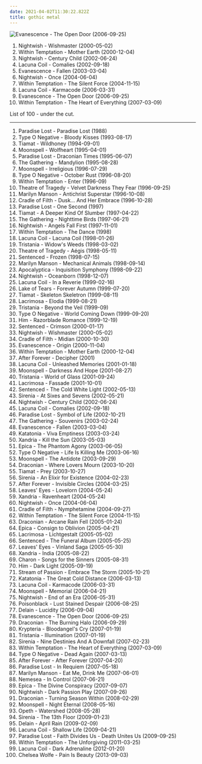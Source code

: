 ```yaml
---
date: 2021-04-02T11:30:22.822Z
title: gothic metal
---
```

![Evanescence - The Open Door (2006-09-25)](http://coverartarchive.org/release/b0a43312-26f6-46e1-b751-f24f54413e9f/6183360728-500.jpg "Evanescence - The Open Door (2006-09-25)")
<ol class="albums">
<li data-cover="https://img.discogs.com/bXk7E9h7DDb3vphd0BUBFNRGC24=/fit-in/600x521/filters:strip_icc():format(jpeg):mode_rgb():quality(90)/discogs-images/R-7707906-1447158443-9571.jpeg.jpg" data-tags="symphonic metal" role="button">Nightwish - Wishmaster (2000-05-02)</li>
<li data-cover="http://coverartarchive.org/release/1d1d160c-0fed-40ae-b781-187ce6b92ba5/12895444510-500.jpg" data-tags="symphonic metal, gothic metal" role="button">Within Temptation - Mother Earth (2000-12-04)</li>
<li data-cover="http://coverartarchive.org/release/ae07d037-3f41-3593-924b-92dfbc6bcb27/2124312135-500.jpg" data-tags="symphonic metal" role="button">Nightwish - Century Child (2002-06-24)</li>
<li data-cover="https://img.discogs.com/K3e0vs6Yxmp53Msysc0ehOA-prM=/fit-in/600x530/filters:strip_icc():format(jpeg):mode_rgb():quality(90)/discogs-images/R-9261793-1492590501-8083.jpeg.jpg" data-tags="gothic metal" role="button">Lacuna Coil - Comalies (2002-09-18)</li>
<li data-cover="http://coverartarchive.org/release/0d36931b-831a-3663-90a1-57b2210e19f3/2107137774-500.jpg" data-tags="rock" role="button">Evanescence - Fallen (2003-03-04)</li>
<li data-cover="https://img.discogs.com/bXk7E9h7DDb3vphd0BUBFNRGC24=/fit-in/600x521/filters:strip_icc():format(jpeg):mode_rgb():quality(90)/discogs-images/R-7707906-1447158443-9571.jpeg.jpg" data-tags="symphonic metal" role="button">Nightwish - Once (2004-06-04)</li>
<li data-cover="http://coverartarchive.org/release/b0d338fa-6935-4aa6-b891-a51c37217e43/4630453378-500.jpg" data-tags="symphonic metal" role="button">Within Temptation - The Silent Force (2004-11-15)</li>
<li data-cover="https://img.discogs.com/aXCZQcOSa73njRvFAnF1Ep5jUTQ=/fit-in/600x528/filters:strip_icc():format(jpeg):mode_rgb():quality(90)/discogs-images/R-8125917-1489832489-1154.jpeg.jpg" data-tags="gothic metal" role="button">Lacuna Coil - Karmacode (2006-03-31)</li>
<li data-cover="http://coverartarchive.org/release/b0a43312-26f6-46e1-b751-f24f54413e9f/6183360728-500.jpg" data-tags="rock, gothic rock" role="button">Evanescence - The Open Door (2006-09-25)</li>
<li data-cover="http://coverartarchive.org/release/ab50ac75-91ce-36a3-99b1-6e5e15aad912/5782076120-500.jpg" data-tags="symphonic metal" role="button">Within Temptation - The Heart of Everything (2007-03-09)</li>
</ol>
List of 100 - under the cut.
<!-- more -->

_________________

<ol class="albums">
<li data-cover="http://coverartarchive.org/release/f9e3c799-0e8c-420f-9b62-8e968a020223/7494792139-500.jpg" data-tags="gothic metal" role="button">
Paradise Lost - Paradise Lost (1988)
</li>
<li data-cover="http://coverartarchive.org/release/5e9be7bb-460d-37f2-96f5-4d180f57f3cf/4051863729-500.jpg" data-tags="gothic metal" role="button">
Type O Negative - Bloody Kisses (1993-08-17)
</li>
<li data-cover="https://img.discogs.com/m9w1hg0pNvLZg3YtsLXTKV5vYlc=/fit-in/593x600/filters:strip_icc():format(jpeg):mode_rgb():quality(90)/discogs-images/R-2501730-1287489736.jpeg.jpg" data-tags="gothic metal, doom metal" role="button">
Tiamat - Wildhoney (1994-09-01)
</li>
<li data-cover="https://img.discogs.com/IucX8-YvkMghcr871Hc3MNz5AzE=/fit-in/599x595/filters:strip_icc():format(jpeg):mode_rgb():quality(90)/discogs-images/R-1290308-1299100517.jpeg.jpg" data-tags="gothic metal" role="button">
Moonspell - Wolfheart (1995-04-01)
</li>
<li data-cover="https://img.discogs.com/WGzImFEZdQpnBKmE1CeuMpRmqGs=/fit-in/600x523/filters:strip_icc():format(jpeg):mode_rgb():quality(90)/discogs-images/R-7070471-1485671189-3103.jpeg.jpg" data-tags="gothic metal, doom metal" role="button">
Paradise Lost - Draconian Times (1995-06-07)
</li>
<li data-cover="https://img.discogs.com/09tWgbA6IlykuXRg1Xd1e8o3BHU=/fit-in/600x537/filters:strip_icc():format(jpeg):mode_rgb():quality(90)/discogs-images/R-9577733-1507315334-1264.jpeg.jpg" data-tags="gothic metal, progressive metal, atmospheric metal" role="button">
The Gathering - Mandylion (1995-08-28)
</li>
<li data-cover="http://coverartarchive.org/release/bbb034a7-5dbe-477e-a985-5806b77debca/7608878625-500.jpg" data-tags="gothic metal" role="button">
Moonspell - Irreligious (1996-07-29)
</li>
<li data-cover="https://img.discogs.com/b2Q4nNDZahD0EK4_YytQ0RdmTnI=/fit-in/600x602/filters:strip_icc():format(jpeg):mode_rgb():quality(90)/discogs-images/R-2867780-1598412956-9633.jpeg.jpg" data-tags="gothic metal, doom metal" role="button">
Type O Negative - October Rust (1996-08-20)
</li>
<li data-cover="http://coverartarchive.org/release/68a8223b-872d-465d-a86c-9c54f0b9910b/4664662125-500.jpg" data-tags="gothic metal" role="button">
Within Temptation - Enter (1996-09)
</li>
<li data-cover="https://img.discogs.com/JHOHTyWyL2vysmIQG8aBqDviIrw=/fit-in/600x508/filters:strip_icc():format(jpeg):mode_rgb():quality(90)/discogs-images/R-6308314-1416126352-5825.jpeg.jpg" data-tags="gothic metal" role="button">
Theatre of Tragedy - Velvet Darkness They Fear (1996-09-25)
</li>
<li data-cover="http://coverartarchive.org/release/1050cbd4-0f9a-4c09-989e-1dfbd6c14127/14178519586-500.jpg" data-tags="industrial metal, industrial, metal" role="button">
Marilyn Manson - Antichrist Superstar (1996-10-08)
</li>
<li data-cover="https://via.placeholder.com/450" data-tags="black metal, symphonic black metal, gothic metal" role="button">
Cradle of Filth - Dusk... And Her Embrace (1996-10-28)
</li>
<li data-cover="https://img.discogs.com/WGzImFEZdQpnBKmE1CeuMpRmqGs=/fit-in/600x523/filters:strip_icc():format(jpeg):mode_rgb():quality(90)/discogs-images/R-7070471-1485671189-3103.jpeg.jpg" data-tags="gothic metal, gothic rock" role="button">
Paradise Lost - One Second (1997)
</li>
<li data-cover="https://img.discogs.com/m9w1hg0pNvLZg3YtsLXTKV5vYlc=/fit-in/593x600/filters:strip_icc():format(jpeg):mode_rgb():quality(90)/discogs-images/R-2501730-1287489736.jpeg.jpg" data-tags="gothic metal" role="button">
Tiamat - A Deeper Kind Of Slumber (1997-04-22)
</li>
<li data-cover="https://img.discogs.com/r_ySd2CD3M01awjE01yGdIRp3pE=/fit-in/600x538/filters:strip_icc():format(jpeg):mode_rgb():quality(90)/discogs-images/R-1758345-1241452405.jpeg.jpg" data-tags="progressive metal, gothic metal, 1997, metal, atmospheric metal" role="button">
The Gathering - Nighttime Birds (1997-06-21)
</li>
<li data-cover="http://coverartarchive.org/release/2756c819-b6d7-3052-9ff8-8c05e65eb5df/8141541570-500.jpg" data-tags="symphonic metal" role="button">
Nightwish - Angels Fall First (1997-11-01)
</li>
<li data-cover="https://img.discogs.com/P5qhwKGVpnKQVtKgJZKzxHzBIUE=/fit-in/600x598/filters:strip_icc():format(jpeg):mode_rgb():quality(90)/discogs-images/R-7753234-1448067141-3556.jpeg.jpg" data-tags="gothic metal" role="button">
Within Temptation - The Dance (1998)
</li>
<li data-cover="http://coverartarchive.org/release/70578657-4756-4024-8836-5a1b34cb83a7/16305003945-500.jpg" data-tags="gothic metal" role="button">
Lacuna Coil - Lacuna Coil (1998-01-26)
</li>
<li data-cover="https://img.discogs.com/QvA7WE0GN9esy53o6jlg8R18Q2E=/fit-in/451x449/filters:strip_icc():format(jpeg):mode_rgb():quality(90)/discogs-images/R-8437592-1461599121-5143.jpeg.jpg" data-tags="gothic metal" role="button">
Tristania - Widow's Weeds (1998-03-02)
</li>
<li data-cover="https://img.discogs.com/JHOHTyWyL2vysmIQG8aBqDviIrw=/fit-in/600x508/filters:strip_icc():format(jpeg):mode_rgb():quality(90)/discogs-images/R-6308314-1416126352-5825.jpeg.jpg" data-tags="gothic metal" role="button">
Theatre of Tragedy - Aégis (1998-05-11)
</li>
<li data-cover="http://coverartarchive.org/release/02304f7c-d527-41f7-b978-78f02307d47d/6366191614-500.jpg" data-tags="gothic metal" role="button">
Sentenced - Frozen (1998-07-15)
</li>
<li data-cover="http://coverartarchive.org/release/c41a751f-7ad3-3948-8013-92c7663a8bee/5074459506-500.jpg" data-tags="industrial rock, industrial metal, industrial, glam rock, metal" role="button">
Marilyn Manson - Mechanical Animals (1998-09-14)
</li>
<li data-cover="https://via.placeholder.com/450" data-tags="symphonic metal, instrumental, cello, metal" role="button">
Apocalyptica - Inquisition Symphony (1998-09-22)
</li>
<li data-cover="http://coverartarchive.org/release/d535c793-73d7-359b-aeee-02b1f6d8ce8c/8141601849-500.jpg" data-tags="symphonic metal" role="button">
Nightwish - Oceanborn (1998-12-07)
</li>
<li data-cover="http://coverartarchive.org/release/e12ca663-cfe8-4796-b6e2-7bf73cf23723/4972030151-500.jpg" data-tags="gothic metal" role="button">
Lacuna Coil - In a Reverie (1999-02-16)
</li>
<li data-cover="http://coverartarchive.org/release/d8b80ceb-3729-40e3-95ba-d7f4acc54118/1464397811-500.jpg" data-tags="gothic metal" role="button">
Lake of Tears - Forever Autumn (1999-07-20)
</li>
<li data-cover="http://coverartarchive.org/release/77b9806c-2a9e-37b8-b6c9-543addcb157b/1078439108-500.jpg" data-tags="gothic metal" role="button">
Tiamat - Skeleton Skeletron (1999-08-11)
</li>
<li data-cover="https://img.discogs.com/YXJHpQW8y46vG7hRWW_9ANNY1LI=/fit-in/600x530/filters:strip_icc():format(jpeg):mode_rgb():quality(90)/discogs-images/R-2008477-1258239023.jpeg.jpg" data-tags="gothic metal, gothic" role="button">
Lacrimosa - Elodia (1999-08-21)
</li>
<li data-cover="http://coverartarchive.org/release/cc945711-8937-4b62-b521-cd311cea2f7f/1085483162-500.jpg" data-tags="gothic metal" role="button">
Tristania - Beyond the Veil (1999-09)
</li>
<li data-cover="http://coverartarchive.org/release/4112b58f-dcb7-3bd0-9744-5907dd120109/18632119340-500.jpg" data-tags="gothic metal, doom metal" role="button">
Type O Negative - World Coming Down (1999-09-20)
</li>
<li data-cover="http://coverartarchive.org/release/c38d4983-987f-35b9-9683-932192d5e3c4/19881038050-500.jpg" data-tags="love metal, him, rock" role="button">
Him - Razorblade Romance (1999-12-19)
</li>
<li data-cover="http://coverartarchive.org/release/ccb999e5-78df-4580-8e60-a997add577f7/21611705986-500.jpg" data-tags="gothic metal" role="button">
Sentenced - Crimson (2000-01-17)
</li>
<li data-cover="https://img.discogs.com/bXk7E9h7DDb3vphd0BUBFNRGC24=/fit-in/600x521/filters:strip_icc():format(jpeg):mode_rgb():quality(90)/discogs-images/R-7707906-1447158443-9571.jpeg.jpg" data-tags="symphonic metal" role="button">
Nightwish - Wishmaster (2000-05-02)
</li>
<li data-cover="https://img.discogs.com/ofYN9Mevd43PbFYaA7_ENztBwh8=/fit-in/600x597/filters:strip_icc():format(jpeg):mode_rgb():quality(90)/discogs-images/R-3244650-1322111788.jpeg.jpg" data-tags="black metal, symphonic black metal, gothic metal" role="button">
Cradle of Filth - Midian (2000-10-30)
</li>
<li data-cover="http://coverartarchive.org/release/5518dcfd-bcc5-422e-9f85-69d771cd2f5a/5961563350-500.jpg" data-tags="gothic rock, rock, gothic, evanescence" role="button">
Evanescence - Origin (2000-11-04)
</li>
<li data-cover="http://coverartarchive.org/release/1d1d160c-0fed-40ae-b781-187ce6b92ba5/12895444510-500.jpg" data-tags="symphonic metal, gothic metal" role="button">
Within Temptation - Mother Earth (2000-12-04)
</li>
<li data-cover="http://coverartarchive.org/release/3bb3e1b7-f897-4085-8a4b-1ed0454b4ddb/12542866193-500.jpg" data-tags="gothic metal, symphonic metal" role="button">
After Forever - Decipher (2001)
</li>
<li data-cover="http://coverartarchive.org/release/806f4fd4-46c1-47ab-ace0-6e9a8918b1f8/17661057834-500.jpg" data-tags="gothic metal" role="button">
Lacuna Coil - Unleashed Memories (2001-01-18)
</li>
<li data-cover="https://img.discogs.com/dS6JzDAWgQ_KFK3hErV2_nVBeSw=/fit-in/395x600/filters:strip_icc():format(jpeg):mode_rgb():quality(90)/discogs-images/R-2943521-1308435197.jpeg.jpg" data-tags="gothic metal" role="button">
Moonspell - Darkness And Hope (2001-08-27)
</li>
<li data-cover="https://img.discogs.com/Hc-kerojMLeDgG8YtSZ7CD4DH1U=/fit-in/451x450/filters:strip_icc():format(jpeg):mode_rgb():quality(90)/discogs-images/R-1185361-1199497793.jpeg.jpg" data-tags="gothic metal" role="button">
Tristania - World of Glass (2001-09-24)
</li>
<li data-cover="https://img.discogs.com/m1dwY6LtNOUIrCh9N-Qx946OPhg=/fit-in/600x532/filters:strip_icc():format(jpeg):mode_rgb():quality(90)/discogs-images/R-5173017-1388431936-8243.jpeg.jpg" data-tags="gothic metal, gothic" role="button">
Lacrimosa - Fassade (2001-10-01)
</li>
<li data-cover="http://coverartarchive.org/release/d9819563-2886-4a13-a105-9aaa0a2157ef/6366230314-500.jpg" data-tags="gothic metal" role="button">
Sentenced - The Cold White Light (2002-05-13)
</li>
<li data-cover="http://coverartarchive.org/release/544b94ff-da91-3efd-87fc-5ceddd1a125c/10709405994-500.jpg" data-tags="gothic metal" role="button">
Sirenia - At Sixes and Sevens (2002-05-21)
</li>
<li data-cover="http://coverartarchive.org/release/ae07d037-3f41-3593-924b-92dfbc6bcb27/2124312135-500.jpg" data-tags="symphonic metal" role="button">
Nightwish - Century Child (2002-06-24)
</li>
<li data-cover="https://img.discogs.com/K3e0vs6Yxmp53Msysc0ehOA-prM=/fit-in/600x530/filters:strip_icc():format(jpeg):mode_rgb():quality(90)/discogs-images/R-9261793-1492590501-8083.jpeg.jpg" data-tags="gothic metal" role="button">
Lacuna Coil - Comalies (2002-09-18)
</li>
<li data-cover="http://coverartarchive.org/release/a1f47d19-685b-4448-a452-a051088ac144/7730383719-500.jpg" data-tags="gothic metal" role="button">
Paradise Lost - Symbol of Life (2002-10-21)
</li>
<li data-cover="https://img.discogs.com/r_ySd2CD3M01awjE01yGdIRp3pE=/fit-in/600x538/filters:strip_icc():format(jpeg):mode_rgb():quality(90)/discogs-images/R-1758345-1241452405.jpeg.jpg" data-tags="trip rock" role="button">
The Gathering - Souvenirs (2003-02-24)
</li>
<li data-cover="http://coverartarchive.org/release/0d36931b-831a-3663-90a1-57b2210e19f3/2107137774-500.jpg" data-tags="rock" role="button">
Evanescence - Fallen (2003-03-04)
</li>
<li data-cover="http://coverartarchive.org/release/3e228cd1-aa1c-3244-bac8-2d56d56dd0a0/3597990218-500.jpg" data-tags="doom metal" role="button">
Katatonia - Viva Emptiness (2003-03-24)
</li>
<li data-cover="https://img.discogs.com/-7EdgDUbjNuELI97C-p3S-FFq1s=/fit-in/600x538/filters:strip_icc():format(jpeg):mode_rgb():quality(90)/discogs-images/R-1328025-1285283848.jpeg.jpg" data-tags="gothic metal" role="button">
Xandria - Kill the Sun (2003-05-03)
</li>
<li data-cover="http://coverartarchive.org/release/a65c8dc7-4b3c-4c08-bf88-f69034a52e59/13377178933-500.jpg" data-tags="symphonic metal" role="button">
Epica - The Phantom Agony (2003-06-05)
</li>
<li data-cover="http://coverartarchive.org/release/6d28fd10-63f6-3d39-8568-a1c8c9b72c62/26453759332-500.jpg" data-tags="gothic metal" role="button">
Type O Negative - Life Is Killing Me (2003-06-16)
</li>
<li data-cover="https://img.discogs.com/dS6JzDAWgQ_KFK3hErV2_nVBeSw=/fit-in/395x600/filters:strip_icc():format(jpeg):mode_rgb():quality(90)/discogs-images/R-2943521-1308435197.jpeg.jpg" data-tags="gothic metal" role="button">
Moonspell - The Antidote (2003-09-29)
</li>
<li data-cover="http://coverartarchive.org/release/9698924f-c7f3-4192-b964-4de33a3a63e7/997471036-500.jpg" data-tags="doom metal, gothic doom metal, gothic metal" role="button">
Draconian - Where Lovers Mourn (2003-10-20)
</li>
<li data-cover="http://coverartarchive.org/release/d8cbb769-f683-446e-8ad8-77fc2eba132b/5102448170-500.jpg" data-tags="gothic metal" role="button">
Tiamat - Prey (2003-10-27)
</li>
<li data-cover="http://coverartarchive.org/release/3e6c226a-581f-45dc-a0c1-ef7d05cf2c07/1069072620-500.jpg" data-tags="gothic metal" role="button">
Sirenia - An Elixir for Existence (2004-02-23)
</li>
<li data-cover="http://coverartarchive.org/release/9cc7e479-087a-33ab-ad65-c668d104bef2/8818724277-500.jpg" data-tags="gothic metal, symphonic metal" role="button">
After Forever - Invisible Circles (2004-03-25)
</li>
<li data-cover="https://img.discogs.com/D_Zb3auSUwtmOSBOzEmPpgRKT2U=/fit-in/600x589/filters:strip_icc():format(jpeg):mode_rgb():quality(90)/discogs-images/R-914766-1172431343.jpeg.jpg" data-tags="symphonic metal, gothic metal" role="button">
Leaves' Eyes - Lovelorn (2004-05-24)
</li>
<li data-cover="https://img.discogs.com/3y4uHyCcQzZ3neOU4ob0ir41qdQ=/fit-in/600x590/filters:strip_icc():format(jpeg):mode_rgb():quality(90)/discogs-images/R-3539030-1591113343-2560.jpeg.jpg" data-tags="gothic metal, symphonic metal" role="button">
Xandria - Ravenheart (2004-05-24)
</li>
<li data-cover="https://img.discogs.com/bXk7E9h7DDb3vphd0BUBFNRGC24=/fit-in/600x521/filters:strip_icc():format(jpeg):mode_rgb():quality(90)/discogs-images/R-7707906-1447158443-9571.jpeg.jpg" data-tags="symphonic metal" role="button">
Nightwish - Once (2004-06-04)
</li>
<li data-cover="http://coverartarchive.org/release/b7bea46d-8986-363c-8f81-458b81e8944b/2959523284-500.jpg" data-tags="black metal, symphonic black metal" role="button">
Cradle of Filth - Nymphetamine (2004-09-27)
</li>
<li data-cover="http://coverartarchive.org/release/b0d338fa-6935-4aa6-b891-a51c37217e43/4630453378-500.jpg" data-tags="symphonic metal" role="button">
Within Temptation - The Silent Force (2004-11-15)
</li>
<li data-cover="http://coverartarchive.org/release/fb536080-dcfa-43e6-9018-4e4fd0f7fb4d/997499052-500.jpg" data-tags="doom metal" role="button">
Draconian - Arcane Rain Fell (2005-01-24)
</li>
<li data-cover="https://img.discogs.com/jy_soO58j55CsAG3cvS-Vw6Siow=/fit-in/600x583/filters:strip_icc():format(jpeg):mode_rgb():quality(90)/discogs-images/R-5107953-1384706200-8069.jpeg.jpg" data-tags="symphonic metal" role="button">
Epica - Consign to Oblivion (2005-04-21)
</li>
<li data-cover="https://img.discogs.com/YXJHpQW8y46vG7hRWW_9ANNY1LI=/fit-in/600x530/filters:strip_icc():format(jpeg):mode_rgb():quality(90)/discogs-images/R-2008477-1258239023.jpeg.jpg" data-tags="gothic metal" role="button">
Lacrimosa - Lichtgestalt (2005-05-02)
</li>
<li data-cover="https://img.discogs.com/MYwj3SS5rn_Y8T42Cf4Fy1rx-K4=/fit-in/600x592/filters:strip_icc():format(jpeg):mode_rgb():quality(90)/discogs-images/R-2641595-1487292627-1387.png.jpg" data-tags="gothic metal" role="button">
Sentenced - The Funeral Album (2005-05-25)
</li>
<li data-cover="https://img.discogs.com/1j5xlhWYjyGnxlOmFQ4csWquyuY=/fit-in/600x600/filters:strip_icc():format(jpeg):mode_rgb():quality(90)/discogs-images/R-5093566-1384301696-2609.jpeg.jpg" data-tags="symphonic metal, gothic metal" role="button">
Leaves' Eyes - Vinland Saga (2005-05-30)
</li>
<li data-cover="http://coverartarchive.org/release/30214efe-bc85-48c3-b5a1-39d50fd3dd11/2138626195-500.jpg" data-tags="gothic metal, symphonic metal" role="button">
Xandria - India (2005-08-22)
</li>
<li data-cover="http://coverartarchive.org/release/b66e9fbd-eab9-4df0-bb33-92cc4656a7e6/1119140087-500.jpg" data-tags="gothic metal" role="button">
Charon - Songs for the Sinners (2005-08-31)
</li>
<li data-cover="http://coverartarchive.org/release/a94bce4d-ae54-4965-b388-c4c045d756ae/5086482774-500.jpg" data-tags="love metal, rock" role="button">
Him - Dark Light (2005-09-19)
</li>
<li data-cover="http://coverartarchive.org/release/27360e78-d639-3238-b44e-24c4f51b28b8/26038005651-500.jpg" data-tags="progressive metal, symphonic metal, gothic metal" role="button">
Stream of Passion - Embrace The Storm (2005-10-21)
</li>
<li data-cover="https://img.discogs.com/c-I01SnTbdeCXElFXbKmHjjZFoI=/fit-in/600x513/filters:strip_icc():format(jpeg):mode_rgb():quality(90)/discogs-images/R-2656686-1509290559-7616.jpeg.jpg" data-tags="doom metal, progressive metal" role="button">
Katatonia - The Great Cold Distance (2006-03-13)
</li>
<li data-cover="https://img.discogs.com/aXCZQcOSa73njRvFAnF1Ep5jUTQ=/fit-in/600x528/filters:strip_icc():format(jpeg):mode_rgb():quality(90)/discogs-images/R-8125917-1489832489-1154.jpeg.jpg" data-tags="gothic metal" role="button">
Lacuna Coil - Karmacode (2006-03-31)
</li>
<li data-cover="http://coverartarchive.org/release/4a50ab2b-8c1f-3cf0-9cda-26940a95e65f/22598604909-500.jpg" data-tags="gothic metal" role="button">
Moonspell - Memorial (2006-04-21)
</li>
<li data-cover="http://coverartarchive.org/release/d5c95644-75bc-3bd9-83dc-b540de205850/12567333679-500.jpg" data-tags="symphonic metal" role="button">
Nightwish - End of an Era (2006-05-31)
</li>
<li data-cover="https://img.discogs.com/LlBWO-cVUpMpMoJ7HazLp_PFXbY=/fit-in/500x500/filters:strip_icc():format(jpeg):mode_rgb():quality(90)/discogs-images/R-10477005-1498241445-9378.jpeg.jpg" data-tags="gothic metal" role="button">
Poisonblack - Lust Stained Despair (2006-08-25)
</li>
<li data-cover="http://coverartarchive.org/release/53896213-56e5-42c7-8431-467b416c33ce/14608031185-500.jpg" data-tags="symphonic metal, gothic metal" role="button">
Delain - Lucidity (2006-09-04)
</li>
<li data-cover="http://coverartarchive.org/release/b0a43312-26f6-46e1-b751-f24f54413e9f/6183360728-500.jpg" data-tags="rock, gothic rock" role="button">
Evanescence - The Open Door (2006-09-25)
</li>
<li data-cover="https://img.discogs.com/8mivllci56qDBeH9FZJfHeBal7A=/fit-in/400x350/filters:strip_icc():format(jpeg):mode_rgb():quality(90)/discogs-images/R-5576454-1397006156-9080.jpeg.jpg" data-tags="gothic doom metal, doom metal, gothic metal" role="button">
Draconian - The Burning Halo (2006-09-29)
</li>
<li data-cover="http://coverartarchive.org/release/72a40cb6-d024-4536-bf02-a5254a84a7f1/1042442290-500.jpg" data-tags="gothic metal, symphonic metal, female fronted metal" role="button">
Krypteria - Bloodangel's Cry (2007-01-19)
</li>
<li data-cover="https://img.discogs.com/Hc-kerojMLeDgG8YtSZ7CD4DH1U=/fit-in/451x450/filters:strip_icc():format(jpeg):mode_rgb():quality(90)/discogs-images/R-1185361-1199497793.jpeg.jpg" data-tags="gothic metal" role="button">
Tristania - Illumination (2007-01-19)
</li>
<li data-cover="http://coverartarchive.org/release/a7b98a10-34b3-46c9-b596-5c1293befc91/1069103090-500.jpg" data-tags="gothic metal" role="button">
Sirenia - Nine Destinies And A Downfall (2007-02-23)
</li>
<li data-cover="http://coverartarchive.org/release/ab50ac75-91ce-36a3-99b1-6e5e15aad912/5782076120-500.jpg" data-tags="symphonic metal" role="button">
Within Temptation - The Heart of Everything (2007-03-09)
</li>
<li data-cover="https://img.discogs.com/b2Q4nNDZahD0EK4_YytQ0RdmTnI=/fit-in/600x602/filters:strip_icc():format(jpeg):mode_rgb():quality(90)/discogs-images/R-2867780-1598412956-9633.jpeg.jpg" data-tags="gothic metal, doom metal" role="button">
Type O Negative - Dead Again (2007-03-13)
</li>
<li data-cover="http://coverartarchive.org/release/7318fcb2-2eef-4977-9ad1-bce29fd86dcf/9588866037-500.jpg" data-tags="symphonic metal" role="button">
After Forever - After Forever (2007-04-20)
</li>
<li data-cover="http://coverartarchive.org/release/db19f6ae-234c-490d-a807-808b7ef08908/7538199141-500.jpg" data-tags="gothic metal, doom metal" role="button">
Paradise Lost - In Requiem (2007-05-18)
</li>
<li data-cover="https://via.placeholder.com/450" data-tags="industrial rock, alternative rock, alternative metal" role="button">
Marilyn Manson - Eat Me, Drink Me (2007-06-01)
</li>
<li data-cover="http://coverartarchive.org/release/a278e457-bf21-489c-9c06-02ca8fb60343/3098115173-500.jpg" data-tags="gothic metal, symphonic metal, female fronted metal, nemesea" role="button">
Nemesea - In Control (2007-06-21)
</li>
<li data-cover="http://coverartarchive.org/release/93d9bf8c-1263-3826-999f-3793d6414234/4371819886-500.jpg" data-tags="symphonic metal" role="button">
Epica - The Divine Conspiracy (2007-09-07)
</li>
<li data-cover="http://coverartarchive.org/release/b3f9e375-2225-478b-b66f-2b100bedd56e/16333876658-500.jpg" data-tags="symphonic metal" role="button">
Nightwish - Dark Passion Play (2007-09-26)
</li>
<li data-cover="http://coverartarchive.org/release/84ba4ba3-8874-43e6-b235-86f6b06c8aad/997565892-500.jpg" data-tags="doom metal, gothic metal, gothic doom metal" role="button">
Draconian - Turning Season Within (2008-02-29)
</li>
<li data-cover="https://img.discogs.com/IucX8-YvkMghcr871Hc3MNz5AzE=/fit-in/599x595/filters:strip_icc():format(jpeg):mode_rgb():quality(90)/discogs-images/R-1290308-1299100517.jpeg.jpg" data-tags="gothic metal" role="button">
Moonspell - Night Eternal (2008-05-16)
</li>
<li data-cover="http://coverartarchive.org/release/eed810a6-8266-4009-879d-cb3dd7c875a9/27886281233-500.jpg" data-tags="progressive metal, progressive death metal" role="button">
Opeth - Watershed (2008-05-28)
</li>
<li data-cover="http://coverartarchive.org/release/4c7fe39d-1bd8-4974-8940-5cc8fa406490/1069142766-500.jpg" data-tags="gothic metal" role="button">
Sirenia - The 13th Floor (2009-01-23)
</li>
<li data-cover="http://coverartarchive.org/release/05bfd66c-2689-498b-bbd3-05e7d62cbefe/963414452-500.jpg" data-tags="symphonic metal" role="button">
Delain - April Rain (2009-02-09)
</li>
<li data-cover="http://coverartarchive.org/release/03666113-97e0-44dc-a3fd-71f15b3bc1e7/14899098997-500.jpg" data-tags="gothic metal, alternative metal" role="button">
Lacuna Coil - Shallow Life (2009-04-21)
</li>
<li data-cover="https://img.discogs.com/WGzImFEZdQpnBKmE1CeuMpRmqGs=/fit-in/600x523/filters:strip_icc():format(jpeg):mode_rgb():quality(90)/discogs-images/R-7070471-1485671189-3103.jpeg.jpg" data-tags="gothic metal, 2009" role="button">
Paradise Lost - Faith Divides Us - Death Unites Us (2009-09-25)
</li>
<li data-cover="http://coverartarchive.org/release/fa2c2a08-5f73-4ace-86e2-2f6d74b42914/2094872063-500.jpg" data-tags="symphonic metal" role="button">
Within Temptation - The Unforgiving (2011-03-25)
</li>
<li data-cover="http://coverartarchive.org/release/5b04e41d-136a-49ae-8788-4e57cf8747d8/14259140884-500.jpg" data-tags="2012, alternative metal" role="button">
Lacuna Coil - Dark Adrenaline (2012-01-20)
</li>
<li data-cover="https://img.discogs.com/915TJwzwbiIZ6XjjV35IJqaXSdM=/fit-in/500x500/filters:strip_icc():format(jpeg):mode_rgb():quality(90)/discogs-images/R-3938574-1357244338-1983.jpeg.jpg" data-tags="gothic rock, hipster, not experimental, pop, female vocalists, emo, gothic my ass, goth music for pussies, japanese, anime, j-pop, visual kei, not gothic, slut pop, fip, emocore, meme, satanic pop, amatue, jpop, comedy, anison, dark, symphonic metal, achingly intelligent, not music, manowar, weeaboo, so bad its good, folklore intellectuel, hino, not darkwave, metal for teletubbies, poptron, hate my nation, very intelligent lyrics, darkwave my ass, gothic metal, humour, misogyny, lol, seiyuu, troll" role="button">
Chelsea Wolfe - Pain Is Beauty (2013-09-03)
</li>
</ol>